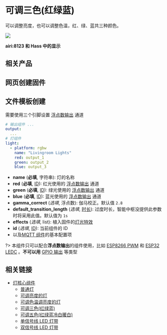 # 可调三色(红绿蓝)

可以调整亮度，也可以调整色温，红、绿、蓝共三种颜色。




![](https://ws1.sinaimg.cn/large/007fN5Xegy1fxc554axh3j30nu15c41i.jpg)


**airi:8123 和 Hass 中的显示**



## 相关产品





## 网页创建固件








## 文件模板创建

需要使用三个引脚设置 [浮点数输出](mqtt/components/output#浮点数输出) 通道

```yaml
# 输出组件 ...
output:
  ... 
# 灯组件
light:
  - platform: rgbw
    name: "Livingroom Lights"
    red: output_1
    green: output_2
    blue: output_3
```

- **name** (**必填**, 字符串): 灯的名称
- **red** (**必填**, [ID](mqtt/guides/configuration-types#id)): 红光使用的 [浮点数输出](mqtt/components/output#浮点数输出) 通道
- **green** (**必填**, [ID](mqtt/guides/configuration-types#id)): 绿光使用的 [浮点数输出](mqtt/components/output#浮点数输出) 通道
- **blue** (**必填**, [ID](mqtt/guides/configuration-types#id)): 蓝光使用的 [浮点数输出](mqtt/components/output#浮点数输出) 通道
- **gamma_correct** (*选填*, 浮点数): 伽马校正。默认值 `2.8`
- **default_transition_length** (*选填*, [时长](mqtt/guides/configuration-types#时长)): 过度时长，智能中枢没提供此参数时将采用此值。默认值为 `1s`
- **effects** (*选填*, list): 植入固件的[灯光特效](mqtt/components/light/#灯光特效)
- **id** (*选填*, [ID](mqtt/guides/configuration-types#id)): 当前组件的 ID
- 以及[MQTT 组件](mqtt/components/mqtt#MQTT-组件基本配置项)的基本配置项


?> 本组件只可以配合**浮点数输出**的组件使用，比如 [ESP8266 PWM](mqtt/components/light/esp8266_pwm) 和 [ESP32 LEDC](mqtt/components/light/ledc) 。**不可以用** [GPIO 输出](mqtt/components/light/gpio) 等类型


## 相关链接

-  [灯核心组件](mqtt/components/light/)
    -  [普通灯](mqtt/components/light/binary)
    -  [可调亮度的灯](mqtt/components/light/monochromatic)
    -  [可调色温调亮度的灯](mqtt/components/light/cwww)
    -  [可调三色(红绿蓝)](mqtt/components/light/rgb)
    -  [可调五色(红绿蓝冷白暖白)](mqtt/components/light/rgbww)
    -  [单信号线 LED 灯带](mqtt/components/light/fastled_clockless)
    -  [双信号线 LED 灯带](mqtt/components/light/fastled_spi)

